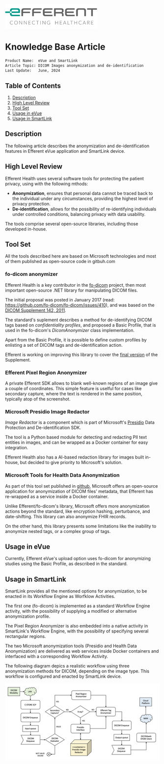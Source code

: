 <img class="logo" width="300" alt="logo" src="../../efferent_logo.png" />

<br/>

# Knowledge Base Article

```
Product Name:  eVue and SmartLink
Article Topic: DICOM Images anonymization and de-identification
Last Update:   June, 2024
```

## Table of Contents

1. [Description](#description)
2. [High Level Review](#high-level-review)
3. [Tool Set](#tool-set)
2. [Usage in eVue](#usage-in-evue)
3. [Usage in SmartLink](#usage-in-smartlink)

## Description

The following article describes the anonymization and de-identification features in Efferent eVue application and SmartLink device.

## High Level Review
Efferent Health uses several software tools for protecting the patient privacy, using with the following mthods:

- **Anonymization**, ensures that personal data cannot be traced back to the individual under any circumstances, providing the highest level of privacy protection.
- **De-identification**, allows for the possibility of re-identifying individuals under controlled conditions, balancing privacy with data usability.

The tools comprise several open-source libraries, including those developed in-house.

## Tool Set

All the tools described here are based on Microsoft technologies and most of them published as open-source code in gitbuh.com

### fo-dicom anonymizer

Efferent Health is a key contributor in the [fo-dicom](https://github.com/fo-dicom/fo-dicom) project, then most important open-source .NET library for manipulating DICOM files.

The initial proposal was posted in January 2017 (read: https://github.com/fo-dicom/fo-dicom/issues/410), and was based on the [DICOM Supplement 142, 2011](ftp://medical.nema.org/medical/dicom/2011/11_15pu.pdf).

The standard's suplement describes a method for de-identifying DICOM tags based on _confidentiality profiles_, and proposed a Basic Profile, that is used in the fo-dicom's _DicomAnonymizer_ class implementation.

Apart from the Basic Profile, it is possible to define custom profiles by enlisting a set of DICOM tags and de-identification action.

Efferent is working on improving this library to cover the [final version](ftp://medical.nema.org/medical/dicom/final/sup142_ft.pdf) of the Supplement.

### Efferent Pixel Region Anonymizer

A private Efferent SDK allows to blank well-known regions of an image give a couple of coordinates. This simple feature is uselful for cases like secondary capture, where the text is rendered in the same position, typically atop of the screenshot.

### Microsoft Presidio Image Redactor

_Image Redactor_ is a component which is part of Microsoft's [Presidio](https://github.com/microsoft/presidio) Data Protection and De-identification SDK. 

The tool is a Python based module for detecting and redacting PII text entities in images, and can be wrapped as a Docker container for easy integration.

Efferent Health also has a AI-based redaction library for images built in-house, but decided to give priority to Microsoft's solution.

### Microsoft Tools for Health Data Anonymization

As part of this tool set published in [github](https://github.com/microsoft/Tools-for-Health-Data-Anonymization
), Microsoft offers an open-source application for anonymization of DICOM files' metadata, that Efferent has re-wrapped as a service inside a Docker container.

Unlike Efferent/fo-dicom's library, Microsoft offers more anonymization actions beyond the standard, like encryption hashing, perturbance, and date-shifting. This library can also anonymize FHIR records.

On the other hand, this library presents some limitations like the inability to anonymize nested tags, or a complex group of tags.

## Usage in eVue

Currently, Efferent eVue's upload option uses fo-dicom for anonymizing studies using the Basic Profile, as described in the standard.

## Usage in SmartLink

SmartLink provides all the mentioned options for anonymization, to be enacted in its Workflow Engine as Worfklow Activities. 

The first one (fo-dicom) is implemented as a standard Workflow Engine activity, with the possibility of supplying a modified or alternative anonymization profile.

The Pixel Region Anonymizer is also embedded into a native activity in SmartLink's Workflow Engine, with the possibility of specifying several rectangular regions.

The two Microsoft anonymization tools (Presidio and Health Data Anonymization) are delivered as web services inside Docker containers and interfaced with a corresponding Workflow Activity.

The following diagram depics a realistic workflow using three anonymization methods for DICOM, depending on the image type. This workflow is configured and enacted by SmartLink device.

![Workflow diagram](workflow.png)